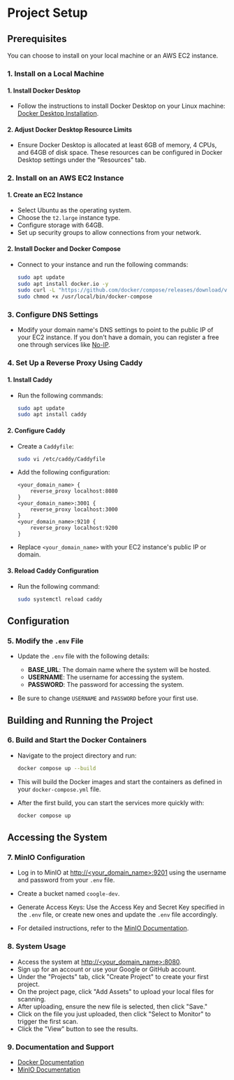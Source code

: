 # Project Setup

## Prerequisites

You can choose to install on your local machine or an AWS EC2 instance.

### 1. Install on a Local Machine

#### 1. Install Docker Desktop

   - Follow the instructions to install Docker Desktop on your Linux machine: [Docker Desktop Installation](https://docs.docker.com/desktop/install/linux-install/).

#### 2. Adjust Docker Desktop Resource Limits

   - Ensure Docker Desktop is allocated at least 6GB of memory, 4 CPUs, and 64GB of disk space. These resources can be configured in Docker Desktop settings under the "Resources" tab.

### 2. Install on an AWS EC2 Instance

#### 1. Create an EC2 Instance

   - Select Ubuntu as the operating system.
   - Choose the `t2.large` instance type.
   - Configure storage with 64GB.
   - Set up security groups to allow connections from your network.

#### 2. Install Docker and Docker Compose

   - Connect to your instance and run the following commands:
     ```bash
     sudo apt update
     sudo apt install docker.io -y
     sudo curl -L "https://github.com/docker/compose/releases/download/v2.11.1/docker-compose-$(uname -s)-$(uname -m)" -o /usr/local/bin/docker-compose
     sudo chmod +x /usr/local/bin/docker-compose
     ```

### 3. Configure DNS Settings

   - Modify your domain name's DNS settings to point to the public IP of your EC2 instance. If you don't have a domain, you can register a free one through services like [No-IP](https://www.noip.com/).

### 4. Set Up a Reverse Proxy Using Caddy

#### 1. Install Caddy

   - Run the following commands:
     ```bash
     sudo apt update
     sudo apt install caddy
     ```

#### 2. Configure Caddy

   - Create a `Caddyfile`:
     ```bash
     sudo vi /etc/caddy/Caddyfile
     ```

   - Add the following configuration:
     ```plaintext
     <your_domain_name> {
         reverse_proxy localhost:8080
     }
     <your_domain_name>:3001 {
         reverse_proxy localhost:3000
     }
     <your_domain_name>:9210 {
         reverse_proxy localhost:9200
     }
     ```
   - Replace `<your_domain_name>` with your EC2 instance's public IP or domain.

#### 3. Reload Caddy Configuration

   - Run the following command:
     ```bash
     sudo systemctl reload caddy
     ```

## Configuration

### 5. Modify the `.env` File

   - Update the `.env` file with the following details:
     - **BASE_URL**: The domain name where the system will be hosted.
     - **USERNAME**: The username for accessing the system.
     - **PASSWORD**: The password for accessing the system.

   - Be sure to change `USERNAME` and `PASSWORD` before your first use.

## Building and Running the Project

### 6. Build and Start the Docker Containers

   - Navigate to the project directory and run:
     ```bash
     docker compose up --build
     ```
   - This will build the Docker images and start the containers as defined in your `docker-compose.yml` file.

   - After the first build, you can start the services more quickly with:
     ```bash
     docker compose up
     ```

## Accessing the System

### 7. MinIO Configuration

   - Log in to MinIO at [http://<your_domain_name>:9201](http://<your_domain_name>:9201) using the username and password from your `.env` file.
   - Create a bucket named `coogle-dev`.
   - Generate Access Keys: Use the Access Key and Secret Key specified in the `.env` file, or create new ones and update the `.env` file accordingly.

   - For detailed instructions, refer to the [MinIO Documentation](https://docs.min.io/).

### 8. System Usage

   - Access the system at [http://<your_domain_name>:8080](http://<your_domain_name>:8080).
   - Sign up for an account or use your Google or GitHub account.
   - Under the "Projects" tab, click "Create Project" to create your first project.
   - On the project page, click "Add Assets" to upload your local files for scanning.
   - After uploading, ensure the new file is selected, then click "Save."
   - Click on the file you just uploaded, then click "Select to Monitor" to trigger the first scan.
   - Click the "View" button to see the results.

### 9. Documentation and Support

   - [Docker Documentation](https://docs.docker.com/)
   - [MinIO Documentation](https://docs.min.io/)
